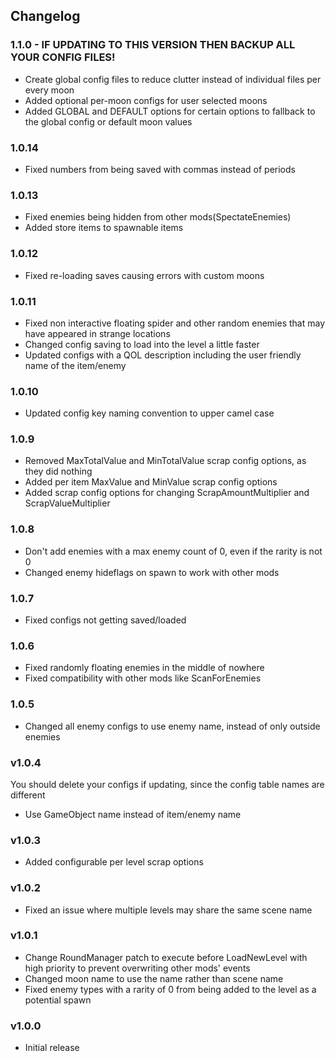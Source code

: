 ## Changelog
### 1.1.0 - IF UPDATING TO THIS VERSION THEN BACKUP ALL YOUR CONFIG FILES!
- Create global config files to reduce clutter instead of individual files per every moon
- Added optional per-moon configs for user selected moons
- Added GLOBAL and DEFAULT options for certain options to fallback to the global config or default moon values
### 1.0.14
- Fixed numbers from being saved with commas instead of periods
### 1.0.13
- Fixed enemies being hidden from other mods(SpectateEnemies)
- Added store items to spawnable items
### 1.0.12
- Fixed re-loading saves causing errors with custom moons
### 1.0.11
- Fixed non interactive floating spider and other random enemies that may have appeared in strange locations
- Changed config saving to load into the level a little faster
- Updated configs with a QOL description including the user friendly name of the item/enemy
### 1.0.10
- Updated config key naming convention to upper camel case
### 1.0.9
- Removed MaxTotalValue and MinTotalValue scrap config options, as they did nothing
- Added per item MaxValue and MinValue scrap config options
- Added scrap config options for changing ScrapAmountMultiplier and ScrapValueMultiplier
### 1.0.8
- Don't add enemies with a max enemy count of 0, even if the rarity is not 0
- Changed enemy hideflags on spawn to work with other mods
### 1.0.7
- Fixed configs not getting saved/loaded
### 1.0.6
- Fixed randomly floating enemies in the middle of nowhere
- Fixed compatibility with other mods like ScanForEnemies
### 1.0.5
- Changed all enemy configs to use enemy name, instead of only outside enemies
### v1.0.4
You should delete your configs if updating, since the config table names are different
- Use GameObject name instead of item/enemy name
### v1.0.3
- Added configurable per level scrap options
### v1.0.2
- Fixed an issue where multiple levels may share the same scene name
### v1.0.1
- Change RoundManager patch to execute before LoadNewLevel with high priority to prevent overwriting other mods' events
- Changed moon name to use the name rather than scene name
- Fixed enemy types with a rarity of 0 from being added to the level as a potential spawn
### v1.0.0
- Initial release
